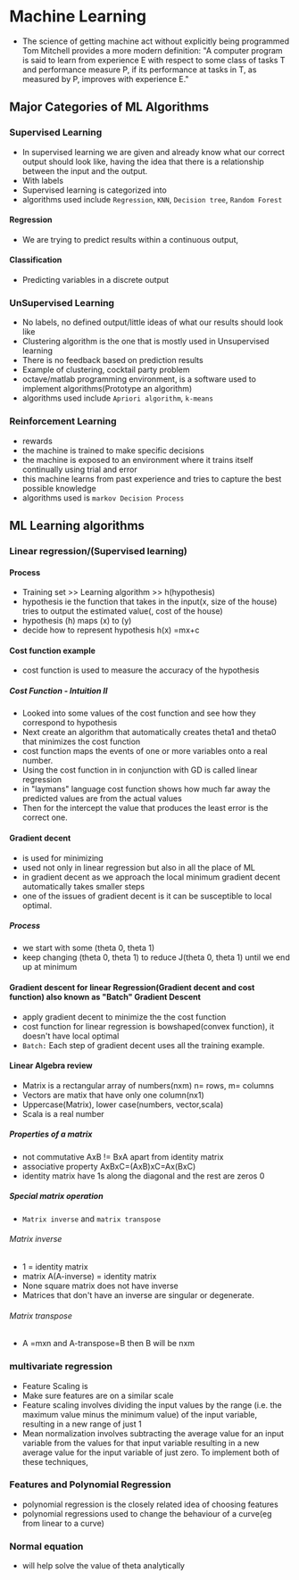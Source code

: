 # Machine Learning

- The science of getting machine act without explicitly being programmed
  Tom Mitchell provides a more modern definition: "A computer program is said to learn from experience E with respect to some class of tasks T and performance measure P, if its performance at tasks in T, as measured by P, improves with experience E."

## Major Categories of ML Algorithms

### Supervised Learning

- In supervised learning we are given and already know what our correct output should look like, having the idea that there is a relationship between the input and the output.
- With labels
- Supervised learning is categorized into
- algorithms used include `Regression`, `KNN`, `Decision tree`, `Random Forest`

#### Regression

- We are trying to predict results within a continuous output,

#### Classification

- Predicting variables in a discrete output

### UnSupervised Learning

- No labels, no defined output/little ideas of what our results should look like
- Clustering algorithm is the one that is mostly used in Unsupervised learning
- There is no feedback based on prediction results
- Example of clustering, cocktail party problem
- octave/matlab programming environment, is a software used to implement algorithms(Prototype an algorithm)
- algorithms used include `Apriori algorithm`, `k-means`

### Reinforcement Learning

- rewards
- the machine is trained to make specific decisions
- the machine is exposed to an environment where it trains itself continually using trial and error
- this machine learns from past experience and tries to capture the best possible knowledge
- algorithms used is `markov Decision Process`

## ML Learning algorithms

### Linear regression/(Supervised learning)

#### Process

- Training set >> Learning algorithm >> h(hypothesis)
- hypothesis ie the function that takes in the input(x, size of the house) tries to output the estimated value(, cost of the house)
- hypothesis (h) maps (x) to (y)
- decide how to represent hypothesis h(x) =mx+c

#### Cost function example

- cost function is used to measure the accuracy of the hypothesis

##### Cost Function - Intuition II

- Looked into some values of the cost function and see how they correspond to hypothesis
- Next create an algorithm that automatically creates theta1 and theta0 that minimizes the cost function
- cost function maps the events of one or more variables onto a real number.
- Using the cost function in in conjunction with GD is called linear regression
- in "laymans" language cost function shows how much far away the predicted values are from the actual values
- Then for the intercept the value that produces the least error is the correct one.

#### Gradient decent

- is used for minimizing
- used not only in linear regression but also in all the place of ML
- in gradient decent as we approach the local minimum gradient decent automatically takes smaller steps
- one of the issues of gradient decent is it can be susceptible to local optimal.

##### Process

- we start with some (theta 0, theta 1)
- keep changing (theta 0, theta 1) to reduce J(theta 0, theta 1) until we end up at minimum

#### Gradient descent for linear Regression(Gradient decent and cost function) also known as "Batch" Gradient Descent

- apply gradient decent to minimize the the cost function
- cost function for linear regression is bowshaped(convex function), it doesn't have local optimal
- `Batch:` Each step of gradient decent uses all the training example.

#### Linear Algebra review

- Matrix is a rectangular array of numbers(nxm) n= rows, m= columns
- Vectors are matix that have only one column(nx1)
- Uppercase(Matrix), lower case(numbers, vector,scala)
- Scala is a real number

##### Properties of a matrix

- not commutative AxB != BxA apart from identity matrix
- associative property AxBxC=(AxB)xC=Ax(BxC)
- identity matrix have 1s along the diagonal and the rest are zeros 0

##### Special matrix operation

- `Matrix inverse` and `matrix transpose`

###### Matrix inverse

- 1 = identity matrix
- matrix A(A-inverse) = identity matrix
- None square matrix does not have inverse
- Matrices that don't have an inverse are singular or degenerate.

###### Matrix transpose

- A =mxn and A-transpose=B then B will be nxm

### multivariate regression

- Feature Scaling is
- Make sure features are on a similar scale
- Feature scaling involves dividing the input values by the range (i.e. the maximum value minus the minimum value) of the input variable, resulting in a new range of just 1
- Mean normalization involves subtracting the average value for an input variable from the values for that input variable resulting in a new average value for the input variable of just zero. To implement both of these techniques,

### Features and Polynomial Regression

- polynomial regression is the closely related idea of choosing features
- polynomial regressions used to change the behaviour of a curve(eg from linear to a curve)

### Normal equation
- will help solve the value of theta analytically

